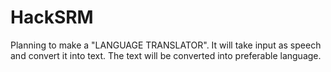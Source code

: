 # HackSRM
Planning to make a "LANGUAGE TRANSLATOR".
It will take input as speech and convert it into text.
The text will be converted into preferable language.
